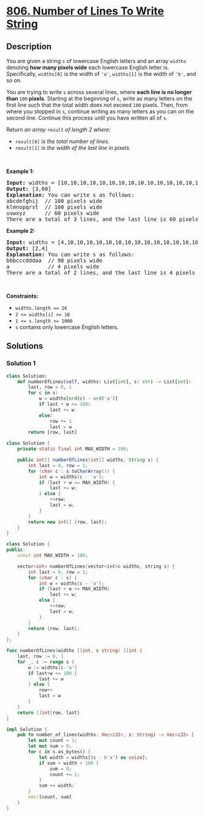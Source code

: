 # [806. Number of Lines To Write String](https://leetcode.com/problems/number-of-lines-to-write-string)


## Description

<p>You are given a string <code>s</code> of lowercase English letters and an array <code>widths</code> denoting <strong>how many pixels wide</strong> each lowercase English letter is. Specifically, <code>widths[0]</code> is the width of <code>&#39;a&#39;</code>, <code>widths[1]</code> is the width of <code>&#39;b&#39;</code>, and so on.</p>

<p>You are trying to write <code>s</code> across several lines, where <strong>each line is no longer than </strong><code>100</code><strong> pixels</strong>. Starting at the beginning of <code>s</code>, write as many letters on the first line such that the total width does not exceed <code>100</code> pixels. Then, from where you stopped in <code>s</code>, continue writing as many letters as you can on the second line. Continue this process until you have written all of <code>s</code>.</p>

<p>Return <em>an array </em><code>result</code><em> of length 2 where:</em></p>

<ul>
	<li><code>result[0]</code><em> is the total number of lines.</em></li>
	<li><code>result[1]</code><em> is the width of the last line in pixels.</em></li>
</ul>

<p>&nbsp;</p>
<p><strong class="example">Example 1:</strong></p>

<pre>
<strong>Input:</strong> widths = [10,10,10,10,10,10,10,10,10,10,10,10,10,10,10,10,10,10,10,10,10,10,10,10,10,10], s = &quot;abcdefghijklmnopqrstuvwxyz&quot;
<strong>Output:</strong> [3,60]
<strong>Explanation:</strong> You can write s as follows:
abcdefghij  // 100 pixels wide
klmnopqrst  // 100 pixels wide
uvwxyz      // 60 pixels wide
There are a total of 3 lines, and the last line is 60 pixels wide.</pre>

<p><strong class="example">Example 2:</strong></p>

<pre>
<strong>Input:</strong> widths = [4,10,10,10,10,10,10,10,10,10,10,10,10,10,10,10,10,10,10,10,10,10,10,10,10,10], s = &quot;bbbcccdddaaa&quot;
<strong>Output:</strong> [2,4]
<strong>Explanation:</strong> You can write s as follows:
bbbcccdddaa  // 98 pixels wide
a            // 4 pixels wide
There are a total of 2 lines, and the last line is 4 pixels wide.</pre>

<p>&nbsp;</p>
<p><strong>Constraints:</strong></p>

<ul>
	<li><code>widths.length == 26</code></li>
	<li><code>2 &lt;= widths[i] &lt;= 10</code></li>
	<li><code>1 &lt;= s.length &lt;= 1000</code></li>
	<li><code>s</code> contains only lowercase English letters.</li>
</ul>

## Solutions

### Solution 1

<!-- tabs:start -->

```python
class Solution:
    def numberOfLines(self, widths: List[int], s: str) -> List[int]:
        last, row = 0, 1
        for c in s:
            w = widths[ord(c) - ord('a')]
            if last + w <= 100:
                last += w
            else:
                row += 1
                last = w
        return [row, last]
```

```java
class Solution {
    private static final int MAX_WIDTH = 100;

    public int[] numberOfLines(int[] widths, String s) {
        int last = 0, row = 1;
        for (char c : s.toCharArray()) {
            int w = widths[c - 'a'];
            if (last + w <= MAX_WIDTH) {
                last += w;
            } else {
                ++row;
                last = w;
            }
        }
        return new int[] {row, last};
    }
}
```

```cpp
class Solution {
public:
    const int MAX_WIDTH = 100;

    vector<int> numberOfLines(vector<int>& widths, string s) {
        int last = 0, row = 1;
        for (char c : s) {
            int w = widths[c - 'a'];
            if (last + w <= MAX_WIDTH)
                last += w;
            else {
                ++row;
                last = w;
            }
        }
        return {row, last};
    }
};
```

```go
func numberOfLines(widths []int, s string) []int {
	last, row := 0, 1
	for _, c := range s {
		w := widths[c-'a']
		if last+w <= 100 {
			last += w
		} else {
			row++
			last = w
		}
	}
	return []int{row, last}
}
```

```rust
impl Solution {
    pub fn number_of_lines(widths: Vec<i32>, s: String) -> Vec<i32> {
        let mut count = 1;
        let mut sum = 0;
        for c in s.as_bytes() {
            let width = widths[(c - b'a') as usize];
            if sum + width > 100 {
                sum = 0;
                count += 1;
            }
            sum += width;
        }
        vec![count, sum]
    }
}
```

<!-- tabs:end -->

<!-- end -->
